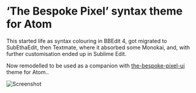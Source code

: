 # ‘The Bespoke Pixel’ syntax theme for Atom

This started life as syntax colouring in BBEdit 4, got migrated to SubEthaEdit, then Textmate, where it absorbed some Monokai, and, with further customisation ended up in Sublime Edit.

Now remodelled to be used as a companion with [the-bespoke-pixel-ui](../the-bespoke-pixel-ui) theme for Atom..

![Screenshot](http://markgriffiths.github.io/screenshots/the-bespoke-pixel-ui.png)
